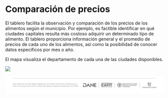 # **Comparación de precios**

El tablero facilita la observación y comparación de los precios de los alimentos según el municipio. Por ejemplo, es factible identificar en qué ciudades capitales resulta más costoso adquirir un determinado tipo de alimento. El tablero proporciona información general y el promedio de precios de cada uno de los alimentos, así como la posibilidad de conocer datos específicos por mes o año.

El mapa visualiza el departamento de cada una de las ciudades disponibles.

![](Pre4/preview_tablero.png)

![](www/logo.png)
